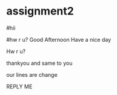 # assignment2
#hii

#hw r u?
Good Afternoon
Have a nice day

Hw r u?

thankyou and same to you	

our lines are change

REPLY ME

